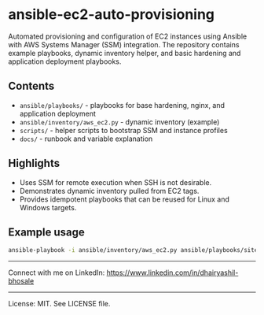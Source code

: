# ansible-ec2-auto-provisioning

Automated provisioning and configuration of EC2 instances using Ansible with AWS Systems Manager (SSM) integration.
The repository contains example playbooks, dynamic inventory helper, and basic hardening and application deployment playbooks.

## Contents
- `ansible/playbooks/` - playbooks for base hardening, nginx, and application deployment
- `ansible/inventory/aws_ec2.py` - dynamic inventory (example)
- `scripts/` - helper scripts to bootstrap SSM and instance profiles
- `docs/` - runbook and variable explanation

## Highlights
- Uses SSM for remote execution when SSH is not desirable.
- Demonstrates dynamic inventory pulled from EC2 tags.
- Provides idempotent playbooks that can be reused for Linux and Windows targets.

## Example usage
```bash
ansible-playbook -i ansible/inventory/aws_ec2.py ansible/playbooks/site.yml --extra-vars "env=staging"
```

---

Connect with me on LinkedIn: https://www.linkedin.com/in/dhairyashil-bhosale


---

License: MIT. See LICENSE file.

